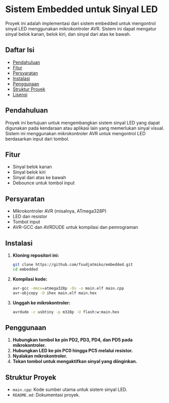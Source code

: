 # Sistem Embedded untuk Sinyal LED

Proyek ini adalah implementasi dari sistem embedded untuk mengontrol sinyal LED menggunakan mikrokontroler AVR. Sistem ini dapat mengatur sinyal belok kanan, belok kiri, dan sinyal dari atas ke bawah.

## Daftar Isi

- [Pendahuluan](#pendahuluan)
- [Fitur](#fitur)
- [Persyaratan](#persyaratan)
- [Instalasi](#instalasi)
- [Penggunaan](#penggunaan)
- [Struktur Proyek](#struktur-proyek)
- [Lisensi](#lisensi)

## Pendahuluan

Proyek ini bertujuan untuk mengembangkan sistem sinyal LED yang dapat digunakan pada kendaraan atau aplikasi lain yang memerlukan sinyal visual. Sistem ini menggunakan mikrokontroler AVR untuk mengontrol LED berdasarkan input dari tombol.

## Fitur

- Sinyal belok kanan
- Sinyal belok kiri
- Sinyal dari atas ke bawah
- Debounce untuk tombol input

## Persyaratan

- Mikrokontroler AVR (misalnya, ATmega328P)
- LED dan resistor
- Tombol input
- AVR-GCC dan AVRDUDE untuk kompilasi dan pemrograman

## Instalasi

1. **Kloning repositori ini:**

    ```sh
    git clone https://github.com/fsudjatmiko/embedded.git
    cd embedded
    ```

2. **Kompilasi kode:**

    ```sh
    avr-gcc -mmcu=atmega328p -Os -o main.elf main.cpp
    avr-objcopy -O ihex main.elf main.hex
    ```

3. **Unggah ke mikrokontroler:**

    ```sh
    avrdude -c usbtiny -p m328p -U flash:w:main.hex
    ```

## Penggunaan

1. **Hubungkan tombol ke pin PD2, PD3, PD4, dan PD5 pada mikrokontroler.**
2. **Hubungkan LED ke pin PC0 hingga PC5 melalui resistor.**
3. **Nyalakan mikrokontroler.**
4. **Tekan tombol untuk mengaktifkan sinyal yang diinginkan.**

## Struktur Proyek

- `main.cpp`: Kode sumber utama untuk sistem sinyal LED.
- `README.md`: Dokumentasi proyek.
